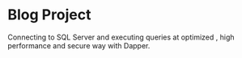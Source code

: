 # Blog Project

Connecting to SQL Server and executing queries at optimized , high performance and secure way with Dapper.
